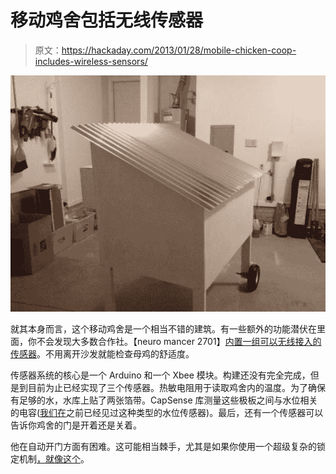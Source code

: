 # 移动鸡舍包括无线传感器

> 原文：<https://hackaday.com/2013/01/28/mobile-chicken-coop-includes-wireless-sensors/>

![mobile-chicken-coop-build](img/926e4a5b85f851e0d4d221c087ee3383.png)

就其本身而言，这个移动鸡舍是一个相当不错的建筑。有一些额外的功能潜伏在里面，你不会发现大多数合作社。【neuro mancer 2701】[内置一组可以无线接入的传感器](http://www.instructables.com/id/Mobile-Chicken-Coop-with-some-automation)。不用离开沙发就能检查母鸡的舒适度。

传感器系统的核心是一个 Arduino 和一个 Xbee 模块。构建还没有完全完成，但是到目前为止已经实现了三个传感器。热敏电阻用于读取鸡舍内的温度。为了确保有足够的水，水库上贴了两张箔带。CapSense 库测量这些极板之间与水位相关的电容([我们在](http://hackaday.com/2009/12/08/overly-complicated-gas-guage/)之前已经见过这种类型的水位传感器)。最后，还有一个传感器可以告诉你鸡舍的门是开着还是关着。

他在自动开门方面有困难。这可能相当棘手，尤其是如果你使用一个超级复杂的锁定机制[，就像这个](http://hackaday.com/2010/05/03/automated-chicken-coop-door/)。